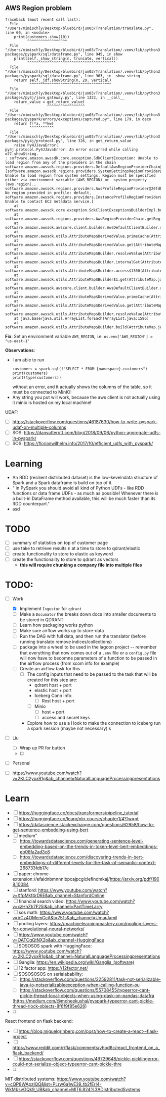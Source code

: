 ## AWS Region problem
```
Traceback (most recent call last):
  File "/Users/mimischly/Desktop/bluebird/jun03/Translation/translate.py", line 60, in <module>
    print(customers.show(10))
          ^^^^^^^^^^^^^^^^^^
  File "/Users/mimischly/Desktop/bluebird/jun03/Translation/.venv/lib/python3.11/site-packages/pyspark/sql/dataframe.py", line 945, in show
    print(self._show_string(n, truncate, vertical))
          ^^^^^^^^^^^^^^^^^^^^^^^^^^^^^^^^^^^^^^^^
  File "/Users/mimischly/Desktop/bluebird/jun03/Translation/.venv/lib/python3.11/site-packages/pyspark/sql/dataframe.py", line 963, in _show_string
    return self._jdf.showString(n, 20, vertical)
           ^^^^^^^^^^^^^^^^^^^^^^^^^^^^^^^^^^^^^
  File "/Users/mimischly/Desktop/bluebird/jun03/Translation/.venv/lib/python3.11/site-packages/py4j/java_gateway.py", line 1322, in __call__
    return_value = get_return_value(
                   ^^^^^^^^^^^^^^^^^
  File "/Users/mimischly/Desktop/bluebird/jun03/Translation/.venv/lib/python3.11/site-packages/pyspark/errors/exceptions/captured.py", line 179, in deco
    return f(*a, **kw)
           ^^^^^^^^^^^
  File "/Users/mimischly/Desktop/bluebird/jun03/Translation/.venv/lib/python3.11/site-packages/py4j/protocol.py", line 326, in get_return_value
    raise Py4JJavaError(
py4j.protocol.Py4JJavaError: An error occurred while calling o77.showString.
: software.amazon.awssdk.core.exception.SdkClientException: Unable to load region from any of the providers in the chain software.amazon.awssdk.regions.providers.DefaultAwsRegionProviderChain@4c6cf8d6: [software.amazon.awssdk.regions.providers.SystemSettingsRegionProvider@3da0e335: Unable to load region from system settings. Region must be specified either via environment variable (AWS_REGION) or  system property (aws.region)., software.amazon.awssdk.regions.providers.AwsProfileRegionProvider@26fdb98b: No region provided in profile: default, software.amazon.awssdk.regions.providers.InstanceProfileRegionProvider@860f712: Unable to contact EC2 metadata service.]
	at software.amazon.awssdk.core.exception.SdkClientException$BuilderImpl.build(SdkClientException.java:111)
	at software.amazon.awssdk.regions.providers.AwsRegionProviderChain.getRegion(AwsRegionProviderChain.java:70)
	at software.amazon.awssdk.awscore.client.builder.AwsDefaultClientBuilder.resolveRegion(AwsDefaultClientBuilder.java:293)
	at software.amazon.awssdk.utils.AttributeMap$DerivedValue.primeCache(AttributeMap.java:600)
	at software.amazon.awssdk.utils.AttributeMap$DerivedValue.get(AttributeMap.java:589)
	at software.amazon.awssdk.utils.AttributeMap$Builder.resolveValue(AttributeMap.java:396)
	at software.amazon.awssdk.utils.AttributeMap$Builder.internalGet(AttributeMap.java:389)
	at software.amazon.awssdk.utils.AttributeMap$Builder.access$1300(AttributeMap.java:201)
	at software.amazon.awssdk.utils.AttributeMap$Builder$1.get(AttributeMap.java:399)
	at software.amazon.awssdk.awscore.client.builder.AwsDefaultClientBuilder.resolveSigningRegion(AwsDefaultClientBuilder.java:260)
	at software.amazon.awssdk.utils.AttributeMap$DerivedValue.primeCache(AttributeMap.java:600)
	at software.amazon.awssdk.utils.AttributeMap$DerivedValue.get(AttributeMap.java:589)
	at software.amazon.awssdk.utils.AttributeMap$Builder.resolveValue(AttributeMap.java:396)
	at java.base/java.util.ArrayList.forEach(ArrayList.java:1596)
	at software.amazon.awssdk.utils.AttributeMap$Builder.build(AttributeMap.java:362)
```

**Fix**: Set an environment variable `AWS_REGION`, i.e. `os.env['AWS_REGION'] = "us-east-1"`

**Observations**:
- I am able to run 
    ```
    customers = spark.sql(f"SELECT * FROM {namespace}.customers")
    print(customers)
    print(type(customers))
  ```
  without an error, and it actually shows the columns of the table, so
    it must be connected to MinIO!
- Any string you put will work, because the aws client is not actually using it
    minio is hosted on my local machine!





UDAF:
- [ ] https://stackoverflow.com/questions/46187630/how-to-write-pyspark-udaf-on-multiple-columns
- [ ] SOS: https://danvatterott.com/blog/2018/09/06/python-aggregate-udfs-in-pyspark/
- [ ] SOS: https://florianwilhelm.info/2017/10/efficient_udfs_with_pyspark/

# Learning
- An RDD (resilient distributed dataset) is the low-kevelndata structure
    of Spark and a Spark dataframe is build on top of it.
- " in PySpark you should avoid all kind of Python UDFs - like RDD functions or data frame UDFs - as much as possible! Whenever there is a built-in DataFrame method available, this will be much faster than its RDD counterpart."
- asd



# TODO
- [ ] summary of statistics on top of customer page
- [ ] use take to retrieve results n at a time to store to qdrant/elastic
- [ ] create functionality to store to elastic as keyword
- [ ] create the functionality to store to qdrant as vectors
  - **this will require chunking a company file into multiple files**






# TODO:
  - [ ] Work
    - [x] Implement `Ingestor` for `qdrant`
    - [ ] Make a `Documator` the breaks down docs into smaller documents to be stored in QDRANT
    - [ ] Learn how packaging works python
    - [ ] Make sure airflow works up to store-data
    - [ ] Run the DAG with full data, and then run the translator (before running translato remove indices/collections)
    - [ ] package into a wheel to be used in the lagoon project -- remember that everything that now comes out of a `.env` file
          or a `config.py` file will now have to becomne parameters of a function to be passed in the airflow process (from xcom
          info for example)
    - [ ] Create an airflow task for this
      - [ ] The config inputs that need to be passed to the task that will be created for this step are:
        - qdrant host + port
        - elastic host + port
        - Iceberg Conn Info:
          - [ ] Rest host + port
        - [ ] Minio
          - [ ] host + port
          - [ ] access and secret keys
      - Explore how to use a Hook to make the connection to iceberg run a spark session (maybe not necessary)
          s
  - [ ] Liu
    - [ ] Wrap up PR for button
    - [ ]
  - [ ] Personal





  - [ ] https://www.youtube.com/watch?v=2KLC2yxxR1g&ab_channel=NaturalLanguageProcessingpresentations



# Learn
- [ ] https://huggingface.co/docs/transformers/pipeline_tutorial
- [ ] https://huggingface.co/learn/nlp-course/chapter1/4?fw=pt
- [ ] https://datascience.stackexchange.com/questions/62658/how-to-get-sentence-embedding-using-bert
- [ ] medium"
  - [ ] https://towardsdatascience.com/generating-sentence-level-embedding-based-on-the-trends-in-token-level-bert-embeddings-eb08fa2ad3c8
  - [ ] https://towardsdatascience.com/discovering-trends-in-bert-embeddings-of-different-levels-for-the-task-of-semantic-context-268733fdb17e
- [ ] paper: chrome-extension://efaidnbmnnnibpcajpcglclefindmkaj/https://arxiv.org/pdf/1908.10084
- [ ] stanford: https://www.youtube.com/watch?v=XfpMkf4rD6E&ab_channel=StanfordOnline
- [ ] financial search video: https://www.youtube.com/watch?v=xzHhZh7F25I&ab_channel=PartTimeLarry
- [ ] sos math: https://www.youtube.com/watch?v=bCz4OMemCcA&t=751s&ab_channel=UmarJamil
- [ ] pooling layers: https://machinelearningmastery.com/pooling-layers-for-convolutional-neural-networks/
- [ ] https://www.youtube.com/watch?v=OATCgQtNX2o&ab_channel=HuggingFace
- [ ] SOSOSOS spark with HuggingFace:  https://www.youtube.com/watch?v=2KLC2yxxR1g&ab_channel=NaturalLanguageProcessingpresentations
- [ ] Ganglia: https://en.wikipedia.org/wiki/Ganglia_(software)
- [ ] 12 factor app: https://12factor.net/
- [ ] SOSOSOSOS on serialabability:
  - [ ] https://stackoverflow.com/questions/22592811/task-not-serializable-java-io-notserializableexception-when-calling-function-ou
  - [ ] https://stackoverflow.com/questions/55708455/typeerror-cant-pickle-thread-local-objects-when-using-dask-on-pandas-datafra

  (https://medium.com/@moheekushal/pyspark-typeerror-cant-pickle-thread-rlock-objects-8f6f9f85e626)
- [ ]

React frontend on flask backend:
  - [ ] https://blog.miguelgrinberg.com/post/how-to-create-a-react--flask-project
  - [ ] https://www.reddit.com/r/flask/comments/vhod8c/react_frontend_on_a_flask_backend/
  - [ ] https://stackoverflow.com/questions/49729648/pickle-picklingerror-could-not-serialize-object-typeerror-cant-pickle-thre
  - [ ]


MIT distributed systems: https://www.youtube.com/watch?v=cQP8WApzIQQ&list=PLrw6a1wE39_tb2fErI4-WkMbsvGQk9_UB&ab_channel=MIT6.824%3ADistributedSystems
